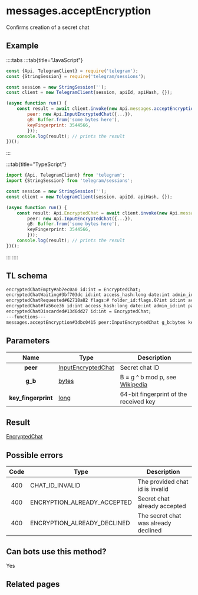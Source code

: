 # messages.acceptEncryption

Confirms creation of a secret chat

## Example

::::tabs
:::tab{title="JavaScript"}

```js
const {Api, TelegramClient} = require('telegram');
const {StringSession} = require('telegram/sessions');

const session = new StringSession('');
const client = new TelegramClient(session, apiId, apiHash, {});

(async function run() {
    const result = await client.invoke(new Api.messages.acceptEncryption({
		peer: new Api.InputEncryptedChat({...}),
		gB: Buffer.from('some bytes here'),
		keyFingerprint: 3544566,
		}));
    console.log(result); // prints the result
})();
```

:::

:::tab{title="TypeScript"}

```ts
import {Api, TelegramClient} from 'telegram';
import {StringSession} from 'telegram/sessions';

const session = new StringSession('');
const client = new TelegramClient(session, apiId, apiHash, {});

(async function run() {
    const result: Api.EncryptedChat = await client.invoke(new Api.messages.acceptEncryption({
		peer: new Api.InputEncryptedChat({...}),
		gB: Buffer.from('some bytes here'),
		keyFingerprint: 3544566,
		}));
    console.log(result); // prints the result
})();
```

:::
::::

## TL schema

```txt
encryptedChatEmpty#ab7ec0a0 id:int = EncryptedChat;
encryptedChatWaiting#3bf703dc id:int access_hash:long date:int admin_id:int participant_id:int = EncryptedChat;
encryptedChatRequested#62718a82 flags:# folder_id:flags.0?int id:int access_hash:long date:int admin_id:int participant_id:int g_a:bytes = EncryptedChat;
encryptedChat#fa56ce36 id:int access_hash:long date:int admin_id:int participant_id:int g_a_or_b:bytes key_fingerprint:long = EncryptedChat;
encryptedChatDiscarded#13d6dd27 id:int = EncryptedChat;
---functions---
messages.acceptEncryption#3dbc0415 peer:InputEncryptedChat g_b:bytes key_fingerprint:long = EncryptedChat;
```

## Parameters

|        Name         | Type                                                                    | Description                                                                                         |
| :-----------------: | ----------------------------------------------------------------------- | --------------------------------------------------------------------------------------------------- |
|      **peer**       | [InputEncryptedChat](https://core.telegram.org/type/InputEncryptedChat) | Secret chat ID                                                                                      |
|       **g_b**       | [bytes](https://core.telegram.org/type/bytes)                           | B = g ^ b mod p, see [Wikipedia](https://en.wikipedia.org/wiki/Diffie%E2%80%93Hellman_key_exchange) |
| **key_fingerprint** | [long](https://core.telegram.org/type/long)                             | 64-bit fingerprint of the received key                                                              |

## Result

[EncryptedChat](https://core.telegram.org/type/EncryptedChat)

## Possible errors

| Code | Type                        | Description                          |
| :--: | --------------------------- | ------------------------------------ |
| 400  | CHAT_ID_INVALID             | The provided chat id is invalid      |
| 400  | ENCRYPTION_ALREADY_ACCEPTED | Secret chat already accepted         |
| 400  | ENCRYPTION_ALREADY_DECLINED | The secret chat was already declined |

## Can bots use this method?

Yes

## Related pages
